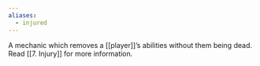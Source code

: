 ```yaml
---
aliases:
  - injured
---
```

A mechanic which removes a [[player]]’s abilities without them being dead.
Read [[7. Injury]] for more information.